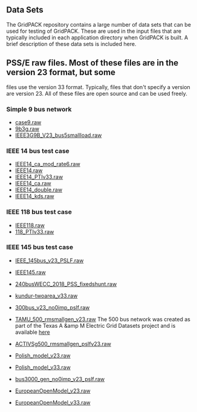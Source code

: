 ## Data Sets

The GridPACK repository contains a large number of data sets that can be used
for testing of GridPACK. These are used in the input files that are typically
included in each application directory when GridPACK is built. A brief
description of these data sets is included here.

## PSS/E raw files. Most of these files are in the version 23 format, but some
files use the version 33 format. Typically, files that don't specify a version
are version 23. All of these files are open source and can be
used freely.

### Simple 9 bus network
* [case9.raw](../../src/applications/data_sets/raw/case9.raw)
* [9b3g.raw](../../src/applications/data_sets/raw/9b3g.raw)
* [IEEE3G9B_V23_bus5smallload.raw](../../src/applications/data_sets/raw/IEEE3G9B_V23_bus5smallload.raw)

### IEEE 14 bus test case
* [IEEE14_ca_mod_rate6.raw](../../src/applications/data_sets/raw/IEEE14_ca_mod_rate6.raw)
* [IEEE14.raw](../../src/applications/data_sets/raw/IEEE14.raw)
* [IEEE14_PTIv33.raw](../../src/applications/data_sets/raw/IEEE14_PTIv33.raw)
* [IEEE14_ca.raw](../../src/applications/data_sets/raw/IEEE14_ca.raw)
* [IEEE14_double.raw](../../src/applications/data_sets/raw/IEEE14_double.raw)
* [IEEE14_kds.raw](../../src/applications/data_sets/raw/IEEE14_kds.raw)

### IEEE 118 bus test case
* [IEEE118.raw](../../src/applications/data_sets/raw/IEEE118.raw)
* [118_PTIv33.raw](../../src/applications/data_sets/raw/118_PTIv33.raw)

### IEEE 145 bus test case
* [IEEE_145bus_v23_PSLF.raw](../../src/applications/data_sets/raw/IEEE_145bus_v23_PSLF.raw)
* [IEEE145.raw](../../src/applications/data_sets/raw/EEE145.raw])

* [240busWECC_2018_PSS_fixedshunt.raw](../../src/applications/data_sets/raw/240busWECC_2018_PSS_fixedshunt.raw)
* [kundur-twoarea_v33.raw](../../src/applications/data_sets/raw/kundur-twoarea_v33.raw)
* [300bus_v23_no0imp_pslf.raw](../../src/applications/data_sets/raw/300bus_v23_no0imp_pslf.raw)
* [TAMU_500_rmsmallgen_v23.raw](../../src/applications/data_sets/raw/TAMU_500_rmsmallgen_v23.raw)
  The 500 bus network was created as part of the Texas A &amp M Electric Grid Datasets
  project and is available
  [here](https://electricgrids.engr.tamu.edu/electric-grid-test-cases/)
* [ACTIVSg500_rmsmallgen_pslfv23.raw](../../src/applications/data_sets/raw/ACTIVSg500_rmsmallgen_pslfv23.raw)
* [Polish_model_v23.raw](../../src/applications/data_sets/raw/Polish_model_v23.raw)
* [Polish_model_v33.raw](../../src/applications/data_sets/raw/Polish_model_v33.raw)
* [bus3000_gen_no0imp_v23_pslf.raw](../../src/applications/data_sets/raw/bus3000_gen_no0imp_v23_pslf.raw)
* [EuropeanOpenModel_v23.raw](../../src/applications/data_sets/raw/EuropeanOpenModel_v23.raw)
* [EuropeanOpenModel_v33.raw](../../src/applications/data_sets/raw/EuropeanOpenModel_v33.raw)
